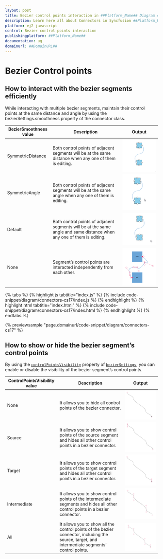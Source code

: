 ```yaml
---
layout: post
title: Bezier control points interaction in ##Platform_Name## Diagram control | Syncfusion
description: Learn here all about Connectors in Syncfusion ##Platform_Name## Diagram control of Syncfusion Essential JS 2 and more.
platform: ej2-javascript
control: Bezier control points interaction
publishingplatform: ##Platform_Name##
documentation: ug
domainurl: ##DomainURL##
---
```


# Bezier Control points 

## How to interact with the bezier segments efficiently

While interacting with multiple bezier segments, maintain their control points at the same distance and angle by using the bezierSettings.smoothness property of the connector class.

| BezierSmoothness value | Description | Output |
|-------- | -------- | -------- |
| SymmetricDistance| Both control points of adjacent segments will be at the same distance when any one of them is editing. | ![Symmetric distance](../images/Symmetric-distance.gif) |
| SymmetricAngle | Both control points of adjacent segments will be at the same angle when any one of them is editing. | ![Symmetric Angle](../images/symmetric-Angle.gif) |
| Default | Both control points of adjacent segments will be at the same angle and same distance when any one of them is editing. | ![Default](../images/DefaultSymmetric.gif) |
| None | Segment’s control points are interacted independently from each other. | ![None](../images/SymmetricNoneImage.png) |

{% tabs %}
{% highlight js tabtitle="index.js" %}
{% include code-snippet/diagram/connectors-cs17/index.js %}
{% endhighlight %}
{% highlight html tabtitle="index.html" %}
{% include code-snippet/diagram/connectors-cs17/index.html %}
{% endhighlight %}
{% endtabs %}
        
{% previewsample "page.domainurl/code-snippet/diagram/connectors-cs17" %}

## How to show or hide the bezier segment’s control points

By using the [`controlPointsVisibility`](../api/diagram/controlPointsVisibility/) property of [`bezierSettings`](../api/diagram/bezierSettingsModel/), you can enable or disable the visibility of the bezier segment’s control points.

| ControlPointsVisibility value | Description | Output |
|-------- | -------- | -------- |
| None |It allows you to hide all control points of the bezier connector. | ![ControlPointsVisibility None](../images/controlPointVisibilityNone.png) |
| Source | It allows you to show control points of the source segment and hides all other control points in a bezier connector. | ![ControlPointsVisibility Source](../images/controlPointVisibilitySource.png) |
| Target | It allows you to show control points of the target segment and hides all other control points in a bezier connector. | ![ControlPointsVisibility Target](../images/controlPointVisibilityTarget.png) |
| Intermediate | It allows you to show control points of the intermediate segments and hides all other control points in a bezier connector.| ![ControlPointsVisibility Intermediate](../images/controlPointVisibilityIntermediate.png) |
| All | It allows you to show all the control points of the bezier connector, including the source, target, and intermediate segments’ control points. | ![ControlPointsVisibility All](../images/controlPointVisibilityAll.png) |
